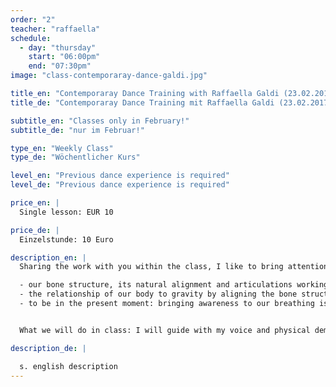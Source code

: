 ```yaml
---
order: "2"
teacher: "raffaella"
schedule:
  - day: "thursday"
    start: "06:00pm"
    end: "07:30pm"
image: "class-contemporaray-dance-galdi.jpg"

title_en: "Contemporaray Dance Training with Raffaella Galdi (23.02.2017)"
title_de: "Contemporaray Dance Training mit Raffaella Galdi (23.02.2017)"

subtitle_en: "Classes only in February!"
subtitle_de: "nur im Februar!"

type_en: "Weekly Class"
type_de: "Wöchentlicher Kurs"

level_en: "Previous dance experience is required"
level_de: "Previous dance experience is required"

price_en: |
  Single lesson: EUR 10  

price_de: |
  Einzelstunde: 10 Euro  

description_en: |
  Sharing the work with you within the class, I like to bring attention and awareness to:  

  - our bone structure, its natural alignment and articulations working more efficiently by using less muscle tension. The purpose is to use muscle for support and realignment of the bones.   
  - the relationship of our body to gravity by aligning the bone structure, respecting its natural condition, we can use the connection with “gravity”, which is natural and always present.   
  - to be in the present moment: bringing awareness to our breathing is the bridge between body and mind. Breathing is natural.  


  What we will do in class: I will guide with my voice and physical demonstration through a sequence of exercises, using the floor and standing levels, starting very slowly and increasing the speed through out the class process; we will deeply warm up the body. There will be a time frame for movements exploration. I will then teach a dance combination, thanks to which we will specifically work on set movements material.  I like to consider the work as an opportunity for observing, feeling, experiencing, exchanging, confronting and dancing with joy.

description_de: |

  s. english description
---
```

